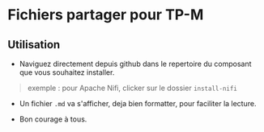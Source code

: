 # Fichiers partager pour TP-M

## Utilisation
- Naviguez directement depuis github dans le repertoire du composant que vous souhaitez installer.
> exemple : pour Apache Nifi, clicker sur le dossier `install-nifi` 
- Un fichier `.md` va s'afficher, deja bien formatter, pour faciliter la lecture.

- Bon courage à tous. 